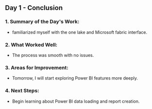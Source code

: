 ## Day 1 - Conclusion

### 1. Summary of the Day's Work:
-  familiarized myself with the one lake and Microsoft fabric interface.

### 2. What Worked Well:
- The process was smooth with no issues.

### 3. Areas for Improvement:
- Tomorrow, I will start exploring Power BI features more deeply.

### 4. Next Steps:
- Begin learning about Power BI data loading and report creation.
